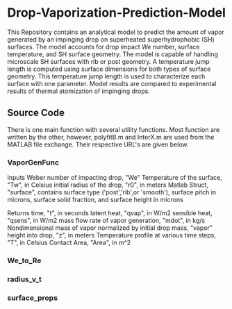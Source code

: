 # Drop-Vaporization-Prediction-Model
This Repository contains an analytical model to predict the amount of vapor generated by an impinging drop on superheated superhydrophobic (SH) surfaces. The model accounts for drop impact $We$ number, surface temperature, and SH surface geometry. The model is capable of handling microscale SH surfaces with rib or post geometry. A temperature jump length is computed using surface dimensions for both types of surface geometry. This temperature jump length is used to characterize each surface with one parameter. Model results are compared to experimental results of thermal atomization of impinging drops. 
## Source Code
There is one main function with several utility functions. Most function are written by the other, however, polyfitB.m and InterX.m are used from the MATLAB file exchange. Their respective URL's are given below.
### VaporGenFunc
Inputs  Weber number of impacting drop, "We"
        Temperature of the surface, "Tw", in Celsius
        initial radius of the drop, "r0", in meters
        Matlab Struct, "surface", contains surface type 
                ('post','rib',or 'smooth'),
                surface pitch in microns, surface solid fraction, and 
                surface height in microns
 
Returns time, "t", in seconds 
        latent heat, "qvap", in W/m2
        sensible heat, "qsens", in W/m2
        mass flow rate of vapor generation, "mdot", in kg/s
        Nondimensional mass of vapor normalized by initial drop mass,
              "vapor" 
        height into drop, "z", in meters
        Temperature profile at various time steps, "T", in Celsius
        Contact Area, "Area", in m^2
### We_to_Re
### radius_v_t
### surface_props

